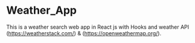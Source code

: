 # Weather_App
This is a weather search web app in React js with Hooks and weather API (https://weatherstack.com/) & (https://openweathermap.org/).
